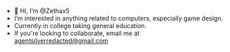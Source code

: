 - 👋 Hi, I’m @Zethax5
- I’m interested in anything related to computers, especially game design.
- Currently in college taking general education.
- If you're looking to collaborate, email me at agentsilverredacted@gmail.com

<!---
Zethax5/Zethax5 is a ✨ special ✨ repository because its `README.md` (this file) appears on your GitHub profile.
You can click the Preview link to take a look at your changes.
--->
